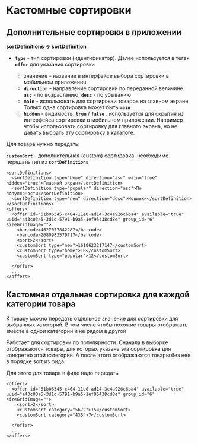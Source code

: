 # Кастомные сортировки

## Дополнительные сортировки в приложении

**sortDefinitions -> sortDefinition**

*   **`type`** - тип сортировки (идентификатор). Далее используется в тегах **`offer`** для указания сортировки

    * значение - название в интерфейсе выбора сортировки в мобильном приложении
    * **`direction`** - направление сортировки по переданной величине. **`asc`** - по возрастанию, **`desc`** - по убыванию
    * **`main`** - использовать для сортировки товаров на главном экране. Только одна сортировка может быть **`main`**&#x20;
    * **`hidden`** - видимость. **`true`** / **`false`** . используется для скрытия из интерфейса сортировки в мобильном приложении. Например чтобы использовать сортировку для главного экрана, но не давать выбрать эту сортировку в каталоге.



Для товара нужно передать:

**`customSort`** - дополнительная (custom) сортировка. необходимо передать тип из **`sortDefinitions`**

```markup
<sortDefinitions>
  <sortDefinition type="home" direction="asc" main="true" hidden="true">Главный экран</sortDefinition>
  <sortDefinition type="popular" direction="asc">По популярности</sortDefinition>
  <sortDefinition type="new" direction="desc">Новинки</sortDefinition>
</sortDefinitions>
<offers>
  <offer id="61b06345-c404-11e0-ad14-3c4a926c6ba4" available="true" uuid="a43c03a5-3d1d-5791-b9a5-1ef95438cd8e" group_id="6" sizeGridImage="">
    <barcode>4627077842287</barcode>
    <barcode>2680983579717</barcode>
    <sort>2</sort>
    <customSort type="new">1610623217147</customSort>
    <customSort type="home">18</customSort>
    <customSort type="popular">12</customSort>
    ...
  </offer>
  ...     
</offers>
```

## Кастомная отдельная сортировка для каждой категории товара

К товару можно передать отдельное значение для сортировки для выбранных категорий. В том числе чтобы похожие товары отображать вместе в одной категории и не рядом в другой

Работает для сортировки по популярности. Сначала в выборке отображаются товары, для которых указана эта сортировка для конкретно этой категории. А после этого отображаются товары без нее в порядке sort из фида

Для этого для товара в фиде надо передать&#x20;

```markup
<offers>
  <offer id="61b06345-c404-11e0-ad14-3c4a926c6ba4" available="true" uuid="a43c03a5-3d1d-5791-b9a5-1ef95438cd8e" group_id="6" sizeGridImage="">
    <sort>2</sort>
    <customSort category="5672">15</customSort>
    <customSort category="435">7</customSort>
    ...
  </offer>
  ...     
</offers>
```
